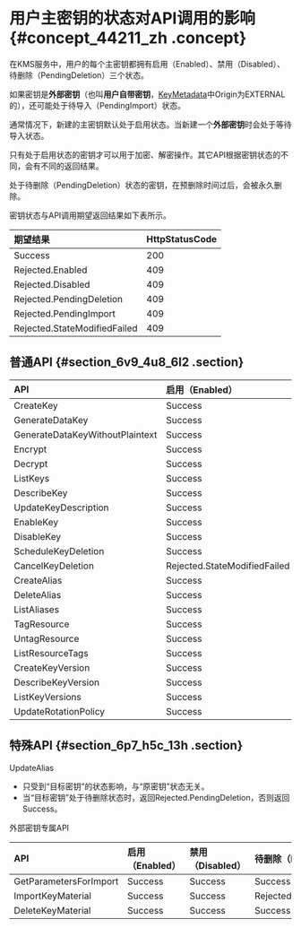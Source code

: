# 用户主密钥的状态对API调用的影响 {#concept_44211_zh .concept}

在KMS服务中，用户的每个主密钥都拥有启用（Enabled）、禁用（Disabled）、待删除（PendingDeletion）三个状态。

如果密钥是**外部密钥**（也叫**用户自带密钥**，[KeyMetadata](intl.zh-CN/API参考/API列表/DescribeKey.md#section_28952_03)中Origin为EXTERNAL的），还可能处于待导入（PendingImport）状态。

通常情况下，新建的主密钥默认处于启用状态。当新建一个**外部密钥**时会处于等待导入状态。

只有处于启用状态的密钥才可以用于加密、解密操作。其它API根据密钥状态的不同，会有不同的返回结果。

处于待删除（PendingDeletion）状态的密钥，在预删除时间过后，会被永久删除。

密钥状态与API调用期望返回结果如下表所示。

|期望结果|HttpStatusCode|
|:---|:-------------|
|Success|200|
|Rejected.Enabled|409|
|Rejected.Disabled|409|
|Rejected.PendingDeletion|409|
|Rejected.PendingImport|409|
|Rejected.StateModifiedFailed|409|

## 普通API {#section_6v9_4u8_6l2 .section}

|API|启用（Enabled）|禁用（Disabled）|待删除（PendingDeletion）|待导入（PendingImport）|
|:--|:----------|:-----------|:-------------------|:-----------------|
|CreateKey|Success|Success|Success|Success|
|GenerateDataKey|Success|Rejected.Disabled|Rejected.PendingDeletion|Rejected.PendingImport|
|GenerateDataKeyWithoutPlaintext|Success|Rejected.Disabled|Rejected.PendingDeletion|Rejected.PendingImport|
|Encrypt|Success|Rejected.Disabled|Rejected.PendingDeletion|Rejected.PendingImport|
|Decrypt|Success|Rejected.Disabled|Rejected.PendingDeletion|Rejected.PendingImport|
|ListKeys|Success|Success|Success|Success|
|DescribeKey|Success|Success|Success|Success|
|UpdateKeyDescription|Success|Success|Rejected.PendingDeletion|Success|
|EnableKey|Success|Success|Rejected.StateModifiedFailed|Rejected.StateModifiedFailed|
|DisableKey|Success|Success|Rejected.StateModifiedFailed|Rejected.StateModifiedFailed|
|ScheduleKeyDeletion|Success|Success|Rejected.StateModifiedFailed|Success|
|CancelKeyDeletion|Rejected.StateModifiedFailed|Rejected.StateModifiedFailed|Success|Rejected.StateModifiedFailed|
|CreateAlias|Success|Success|Rejected.StateModifiedFailed|Success|
|DeleteAlias|Success|Success|Success|Success|
|ListAliases|Success|Success|Success|Success|
|TagResource|Success|Success|Rejected.PendingDeletion|Success|
|UntagResource|Success|Success|Rejected.PendingDeletion|Success|
|ListResourceTags|Success|Success|Success|Success|
|CreateKeyVersion|Success|Rejected.Disabled|Rejected.PendingDeletion|Rejected.PendingImport|
|DescribeKeyVersion|Success|Success|Success|Success|
|ListKeyVersions|Success|Success|Success|Success|
|UpdateRotationPolicy|Success|Rejected.Disabled|Rejected.PendingDeletion|Rejected.PendingImport|

## 特殊API {#section_6p7_h5c_13h .section}

UpdateAlias 

-   只受到“目标密钥”的状态影响，与“原密钥”状态无关。
-   当“目标密钥”处于待删除状态时，返回Rejected.PendingDeletion，否则返回Success。

外部密钥专属API 

|API|启用（Enabled）|禁用（Disabled）|待删除（PendingDeletion）|待导入（PendingImport）|
|:--|:----------|:-----------|:-------------------|:-----------------|
|GetParametersForImport|Success|Success|Success|Success|
|ImportKeyMaterial|Success|Success|Rejected.StateModifiedFailed|Success|
|DeleteKeyMaterial|Success|Success|Success|Success|

